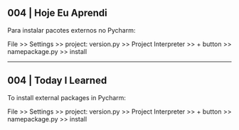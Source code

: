 ## 004 | Hoje Eu Aprendi
Para instalar pacotes externos no Pycharm:

File >> Settings >> project: version.py >> Project Interpreter >> + button >> namepackage.py >> install

---
## 004 | Today I Learned
To install external packages in Pycharm:

File >> Settings >> project: version.py >> Project Interpreter >> + button >> namepackage.py >> install
